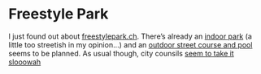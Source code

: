 # Freestyle Park

<!-- Manuel Hitz -->

I just found out about [freestylepark.ch](http://www.freestylepark.ch/). There’s already an [indoor park](http://www.freestylepark.ch/de/freestylehalle/angebot.html) (a little too streetish in my opinion...) and an [outdoor street course and pool](http://www.freestylepark.ch/de/freestyle-park/einleitung.html) seems to be planned. As usual though, city counsils [seem to take it slooowah](http://www.stadt-zuerich.ch/content/ted/de/index/gsz/planung_u_bau/entwicklungs-_und_aufwertungsgebiete/allmend_brunau1/freestyleanlage.html)
